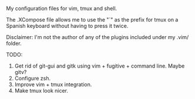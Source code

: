 My configuration files for vim, tmux and shell.

The .XCompose file allows me to use the "`" as the prefix for tmux on a Spanish keyboard without having to press it twice.

Disclaimer: I'm not the author of any of the plugins included under my .vim/ folder.

TODO:

1. Get rid of git-gui and gitk using vim + fugitive + command line. Maybe gitv?
1. Configure zsh.
1. Improve vim + tmux integration.
1. Make tmux look nicer.
